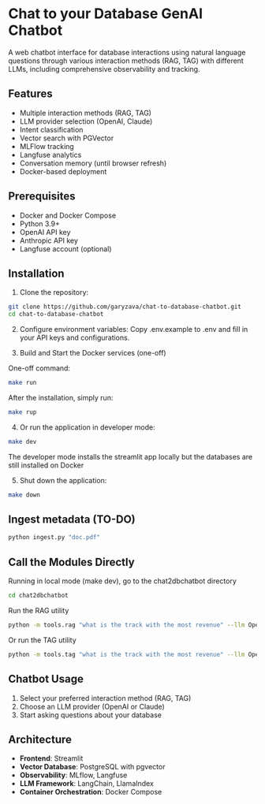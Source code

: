 # Chat to your Database GenAI Chatbot

A web chatbot interface for database interactions using natural language questions through various interaction methods (RAG, TAG) with different LLMs, including comprehensive observability and tracking.

## Features

- Multiple interaction methods (RAG, TAG)
- LLM provider selection (OpenAI, Claude)
- Intent classification
- Vector search with PGVector
- MLFlow tracking
- Langfuse analytics
- Conversation memory (until browser refresh)
- Docker-based deployment

## Prerequisites

- Docker and Docker Compose
- Python 3.9+
- OpenAI API key
- Anthropic API key
- Langfuse account (optional)

## Installation

1. Clone the repository:
```bash
git clone https://github.com/garyzava/chat-to-database-chatbot.git
cd chat-to-database-chatbot
```
2. Configure environment variables:
Copy .env.example to .env and fill in your API keys and configurations.

3. Build and Start the Docker services (one-off)

One-off command:
```bash
make run
```

After the installation, simply run:
```bash
make rup
```

4. Or run the application in developer mode:
```bash
make dev
```

The developer mode installs the streamlit app locally but the databases are still installed on Docker

5. Shut down the application:
```bash
make down
```

## Ingest metadata (TO-DO)

```bash
python ingest.py "doc.pdf"
```

## Call the Modules Directly
Running in local mode (make dev), go to the chat2dbchatbot directory
```bash
cd chat2dbchatbot
```
Run the RAG utility
```bash
python -m tools.rag "what is the track with the most revenue" --llm OpenAI --temperature 0.1
```
Or run the TAG utility
```bash
python -m tools.tag "what is the track with the most revenue" --llm OpenAI --temperature 0.1
```

## Chatbot Usage

1. Select your preferred interaction method (RAG, TAG)
2. Choose an LLM provider (OpenAI or Claude)
3. Start asking questions about your database

## Architecture

- **Frontend**: Streamlit
- **Vector Database**: PostgreSQL with pgvector
- **Observability**: MLflow, Langfuse
- **LLM Framework**: LangChain, LlamaIndex
- **Container Orchestration**: Docker Compose

